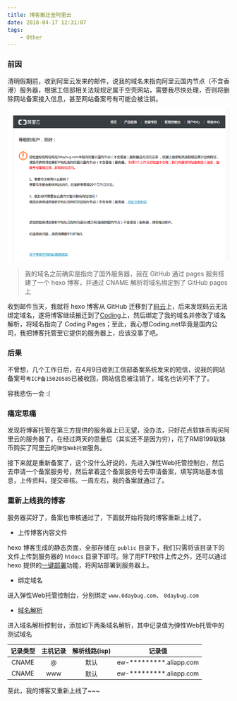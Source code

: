 ```yaml
---
title: 博客搬迁至阿里云
date: 2018-04-17 12:31:07
tags:
	- Other
---
```


### 前因

清明假期前，收到阿里云发来的邮件，说我的域名未指向阿里云国内节点（不含香港）服务器，根据工信部相关法规规定属于空壳网站，需要我尽快处理，否则将删除网站备案接入信息，甚至网站备案号有可能会被注销。

![email](/images/201804/A6E70FA52B0EF01384ABB896690F28D8.png)

> 我的域名之前确实是指向了国外服务器，我在 GitHub 通过 pages 服务搭建了一个 hexo 博客，并通过 CNAME 解析将域名绑定到了 GitHub pages 上

收到邮件当天，我就将 hexo 博客从 GitHub 迁移到了[码云](https://gitee.com)上，后来发现码云无法绑定域名，遂将博客继续搬迁到了[Coding](https://coding.net)上，然后绑定了我的域名并修改了域名解析，将域名指向了 Coding Pages；至此，我心想Coding.net毕竟是国内公司，我把博客托管至它提供的服务器上，应该没事了吧。

### 后果

不曾想，几个工作日后，在4月9日收到工信部备案系统发来的短信，说我的网站备案号`粤ICP备15020585`已被收回，网站信息被注销了，域名也访问不了了。

容我悲伤一会 :(

### 痛定思痛

发现将博客托管在第三方提供的服务器上已无望，没办法，只好花点软妹币购买阿里云的服务器了。在经过两天的思量后（其实还不是因为穷），花了RMB199软妹币购买了阿里云的`弹性Web托管`服务。

接下来就是重新备案了，这个没什么好说的，先进入弹性Web托管控制台，然后去申请一个备案服务号，然后拿着这个备案服务号去申请备案，填写网站基本信息，上传资料，提交审核。一周左右，我的备案就通过了。

### 重新上线我的博客

服务器买好了，备案也审核通过了，下面就开始将我的博客重新上线了。

- 上传博客内容文件

hexo 博客生成的静态页面，全部存储在 `public` 目录下，我们只需将该目录下的文件上传到服务器的 `htdocs` 目录下即可。除了用FTP软件上传之外，还可以通过 hexo 提供的[一键部署](https://hexo.io/zh-cn/docs/deployment.html#FTPSync)功能，将网站部署到服务器上。

- 绑定域名

进入弹性Web托管控制台，分别绑定 `www.0daybug.com`、 `0daybug.com`

- [域名解析](https://help.aliyun.com/knowledge_detail/39903.html?spm=5176.8848835.103.1.4acf49c3l9xrco)

进入域名解析控制台，添加如下两条域名解析，其中记录值为弹性Web托管中的测试域名

| 记录类型 | 主机记录 | 解析线路(isp) | 记录值 |
| :-: | :-: | :-: | :-: |
| CNAME | @ | 默认 | ew-*********.aliapp.com |
| CNAME | www | 默认 | ew-*********.aliapp.com |

至此，我的博客又重新上线了~~~
